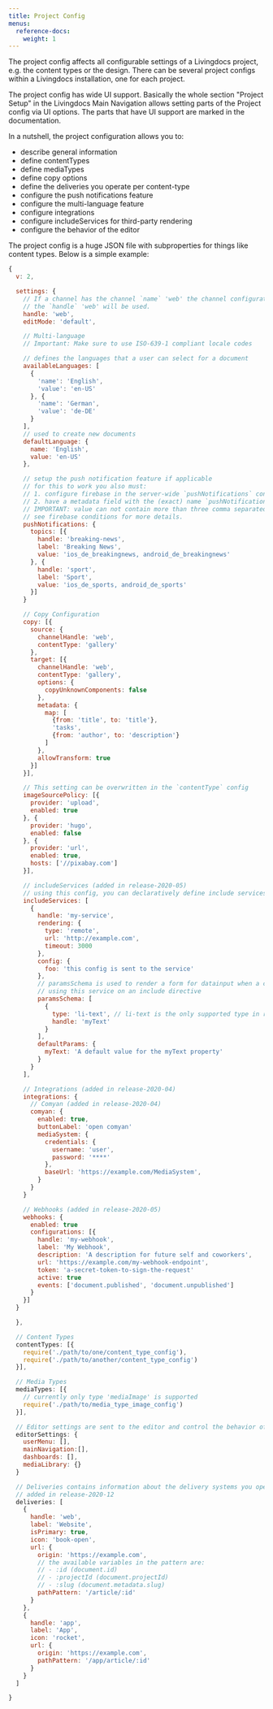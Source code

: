 ```yaml
---
title: Project Config
menus:
  reference-docs:
    weight: 1
---
```


The project config affects all configurable settings of a Livingdocs project, e.g. the content types or the design. There can be several project configs within a Livingdocs installation, one for each project.

The project config has wide UI support. Basically the whole section "Project Setup" in the Livingdocs Main Navigation allows setting parts of the Project config via UI options. The parts that have UI support are marked in the documentation.

In a nutshell, the project configuration allows you to:

* describe general information
* define contentTypes
* define mediaTypes
* define copy options
* define the deliveries you operate per content-type
* configure the push notifications feature
* configure the multi-language feature
* configure integrations
* configure includeServices for third-party rendering
* configure the behavior of the editor

The project config is a huge JSON file with subproperties for things like content types. Below is a simple example:
```js
{
  v: 2,

  settings: {
    // If a channel has the channel `name` 'web' the channel configuration with
    // the `handle` 'web' will be used.
    handle: 'web',
    editMode: 'default',

    // Multi-language
    // Important: Make sure to use ISO-639-1 compliant locale codes

    // defines the languages that a user can select for a document
    availableLanguages: [
      {
        'name': 'English',
        'value': 'en-US'
      }, {
        'name': 'German',
        'value': 'de-DE'
      }
    ],
    // used to create new documents
    defaultLanguage: {
      name: 'English',
      value: 'en-US'
    },

    // setup the push notification feature if applicable
    // for this to work you also must:
    // 1. configure firebase in the server-wide `pushNotifications` configuration
    // 2. have a metadata field with the (exact) name `pushNotifications`
    // IMPORTANT: value can not contain more than three comma separated entries
    // see firebase conditions for more details.
    pushNotifications: {
      topics: [{
        handle: 'breaking-news',
        label: 'Breaking News',
        value: 'ios_de_breakingnews, android_de_breakingnews'
      }, {
        handle: 'sport',
        label: 'Sport',
        value: 'ios_de_sports, android_de_sports'
      }]
    }

    // Copy Configuration
    copy: [{
      source: {
        channelHandle: 'web',
        contentType: 'gallery'
      },
      target: [{
        channelHandle: 'web',
        contentType: 'gallery',
        options: {
          copyUnknownComponents: false
        },
        metadata: {
          map: [
            {from: 'title', to: 'title'},
            'tasks',
            {from: 'author', to: 'description'}
          ]
        },
        allowTransform: true
      }]
    }],

    // This setting can be overwritten in the `contentType` config
    imageSourcePolicy: [{
      provider: 'upload',
      enabled: true
    }, {
      provider: 'hugo',
      enabled: false
    }, {
      provider: 'url',
      enabled: true,
      hosts: ['//pixabay.com']
    }],

    // includeServices (added in release-2020-05)
    // using this config, you can declaratively define include services
    includeServices: [
      {
        handle: 'my-service',
        rendering: {
          type: 'remote',
          url: 'http://example.com',
          timeout: 3000
        },
        config: {
          foo: 'this config is sent to the service'
        },
        // paramsSchema is used to render a form for datainput when a component
        // using this service on an include directive
        paramsSchema: [
          {
            type: 'li-text', // li-text is the only supported type in release-2020-05
            handle: 'myText'
          }
        ],
        defaultParams: {
          myText: 'A default value for the myText property'
        }
      }
    ],

    // Integrations (added in release-2020-04)
    integrations: {
      // Comyan (added in release-2020-04)
      comyan: {
        enabled: true,
        buttonLabel: 'open comyan'
        mediaSystem: {
          credentials: {
            username: 'user',
            password: '****'
          },
          baseUrl: 'https://example.com/MediaSystem',
        }
      }
    }

    // Webhooks (added in release-2020-05)
    webhooks: {
      enabled: true
      configurations: [{
        handle: 'my-webhook',
        label: 'My Webhook',
        description: 'A description for future self and coworkers',
        url: 'https://example.com/my-webhook-endpoint',
        token: 'a-secret-token-to-sign-the-request'
        active: true
        events: ['document.published', 'document.unpublished']
      }
    }]
  }

  },

  // Content Types
  contentTypes: [{
    require('./path/to/one/content_type_config'),
    require('./path/to/another/content_type_config')
  }],

  // Media Types
  mediaTypes: [{
    // currently only type 'mediaImage' is supported
    require('./path/to/media_type_image_config')
  }],

  // Editor settings are sent to the editor and control the behavior of your editor
  editorSettings: {
    userMenu: [],
    mainNavigation:[],
    dashboards: [],
    mediaLibrary: {}
  }

  // Deliveries contains information about the delivery systems you operate
  // added in release-2020-12
  deliveries: [
    {
      handle: 'web',
      label: 'Website',
      isPrimary: true,
      icon: 'book-open',
      url: {
        origin: 'https://example.com',
        // the available variables in the pattern are:
        // - :id (document.id)
        // - :projectId (document.projectId)
        // - :slug (document.metadata.slug)
        pathPattern: '/article/:id'
      }
    },
    {
      handle: 'app',
      label: 'App',
      icon: 'rocket',
      url: {
        origin: 'https://example.com',
        pathPattern: '/app/article/:id'
      }
    }
  ]

}
```
